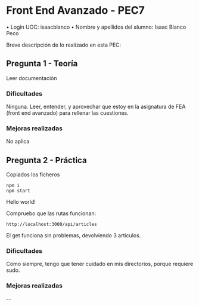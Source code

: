 # Front End Avanzado - PEC7

• Login UOC: isaacblanco
• Nombre y apellidos del alumno: Isaac Blanco Peco

Breve descripción de lo realizado en esta PEC:

## Pregunta 1 - Teoría

Leer documentación

### Dificultades

Ninguna. Leer, entender, y aprovechar que estoy en la asignatura de FEA (front end avanzado) para rellenar las cuestiones.

### Mejoras realizadas

No aplica

## Pregunta 2 - Práctica

Copiados los ficheros

```
npm i
npm start
```

Hello world!

Compruebo que las rutas funcionan:

```
http://localhost:3000/api/articles
```

El get funciona sin problemas, devolviendo 3 articulos.

### Dificultades

Como siempre, tengo que tener cuidado en mis directorios, porque requiere sudo.

### Mejoras realizadas

--
